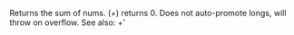   Returns the sum of nums. (+) returns 0. Does not auto-promote
  longs, will throw on overflow. See also: +'